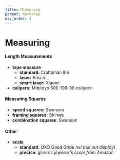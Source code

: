 ```yaml
---
title: Measuring
parent: Workshop
nav_order: 4
---
```

# Measuring

#### Length Measurements

- **tape measure** 
	- **standard:** Craftsman 8m
	- **laser:** Bosch
	- **smart laser:** Xiaomi
- **calipers:** Mitutoyo 500-196-30 calipers

#### Measuring Squares

- **speed squares:** Swanson
- **framing squares:** Shinwa
- **combination squares:** Swanson

#### Other

- **scale**
	- **standard:** OXO Good Grips *(w/ pull out display)*
	- **precise:** *generic jeweller's scale from Amazon*
